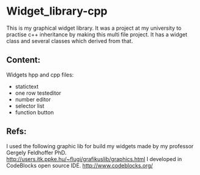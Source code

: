 # Widget_library-cpp
This is my graphical widget library. It was a project at my university to practise c++ inheritance by making this multi file project. It has a widget class and several classes which derived from that.

## Content:
Widgets hpp and cpp files:
- statictext
- one row testeditor
- number editor
- selector list
- function button

## Refs:
I used the following graphic lib for build my widgets made by my professor Gergely Feldhoffer PhD. http://users.itk.ppke.hu/~flugi/grafikuslib/graphics.html
I developed in CodeBlocks open source IDE. http://www.codeblocks.org/
